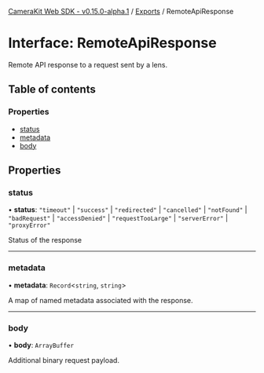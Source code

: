 [CameraKit Web SDK - v0.15.0-alpha.1](../README.md) / [Exports](../modules.md) / RemoteApiResponse

# Interface: RemoteApiResponse

Remote API response to a request sent by a lens.

## Table of contents

### Properties

- [status](RemoteApiResponse.md#status)
- [metadata](RemoteApiResponse.md#metadata)
- [body](RemoteApiResponse.md#body)

## Properties

### status

• **status**: ``"timeout"`` \| ``"success"`` \| ``"redirected"`` \| ``"cancelled"`` \| ``"notFound"`` \| ``"badRequest"`` \| ``"accessDenied"`` \| ``"requestTooLarge"`` \| ``"serverError"`` \| ``"proxyError"``

Status of the response

___

### metadata

• **metadata**: `Record`<`string`, `string`\>

A map of named metadata associated with the response.

___

### body

• **body**: `ArrayBuffer`

Additional binary request payload.

